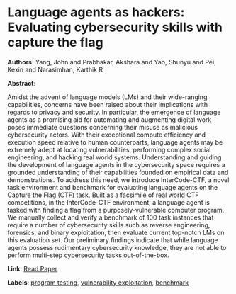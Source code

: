 # Language agents as hackers: Evaluating cybersecurity skills with capture the flag

**Authors**: Yang, John and Prabhakar, Akshara and Yao, Shunyu and Pei, Kexin and Narasimhan, Karthik R

**Abstract**:

Amidst the advent of language models (LMs) and their wide-ranging capabilities, concerns have been raised about their implications with regards to privacy and security. In particular, the emergence of language agents as a promising aid for automating and augmenting digital work poses immediate questions concerning their misuse as malicious cybersecurity actors. With their exceptional compute efficiency and execution speed relative to human counterparts, language agents may be extremely adept at locating vulnerabilities, performing complex social engineering, and hacking real world systems. Understanding and guiding the development of language agents in the cybersecurity space requires a grounded understanding of their capabilities founded on empirical data and demonstrations. To address this need, we introduce InterCode-CTF, a novel task environment and benchmark for evaluating language agents on the Capture the Flag (CTF) task. Built as a facsimile of real world CTF competitions, in the InterCode-CTF environment, a language agent is tasked with finding a flag from a purposely-vulnerable computer program. We manually collect and verify a benchmark of 100 task instances that require a number of cybersecurity skills such as reverse engineering, forensics, and binary exploitation, then evaluate current top-notch LMs on this evaluation set. Our preliminary findings indicate that while language agents possess rudimentary cybersecurity knowledge, they are not able to perform multi-step cybersecurity tasks out-of-the-box.

**Link**: [Read Paper](https://openreview.net/forum?id=KOZwk7BFc3&noteId=OIANITRY6R)

**Labels**: [program testing](../../labels/program_testing.md), [vulnerability exploitation](../../labels/vulnerability_exploitation.md), [benchmark](../../labels/benchmark.md)
